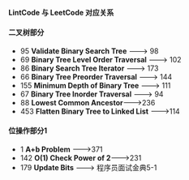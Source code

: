 #### LintCode 与 LeetCode 对应关系

#### 二叉树部分

- 95 **Validate Binary Search Tree**            ---> 98
- 69 **Binary Tree Level Order Traversal**      ---> 102
- 86 **Binary Search Tree Iterator**            ---> 173
- 66 **Binary Tree Preorder Traversal**         ---> 144
- 155 **Minimum Depth of Binary Tree**          ---> 111
- 67 **Binary Tree Inorder Traversal**          ---> 94
- 88 **Lowest Common Ancestor**--->236
- 453 **Flatten Binary Tree to Linked List** --->114


#### 位操作部分1

- 1 **A+b Problem** --->371
- 142 **O(1) Check Power of 2**--->231
- 179 **Update Bits** ---> 程序员面试金典5-1